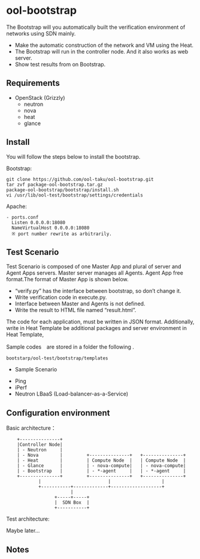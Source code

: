 ool-bootstrap
=============
The Bootstrap will you automatically built the verification environment of
networks using SDN mainly.

* Make the automatic construction of the network and VM using the Heat.
* The Bootstrap will run in the controller node. And it also works as web server.
* Show test results from on Bootstrap.

Requirements
-----------------------
* OpenStack (Grizzly)
  - neutron
  - nova
  - heat
  - glance

Install
-----------------------
You will follow the steps below to install the bootstrap.

Bootstrap:

    git clone https://github.com/ool-taku/ool-bootstrap.git
    tar zvf package-ool-bootstrap.tar.gz
    package-ool-bootstrap/bootstrap/install.sh
    vi /usr/lib/ool-test/bootstrap/settings/credentials

Apache:

    - ports.conf
      Listen 0.0.0.0:18080
      NameVirtualHost 0.0.0.0:18080
      ※ port number rewrite as arbitrarily.


Test Scenario
-----------------------
Test Scenario is composed of one Master App and plural of  server and Agent Apps servers. Master server manages all Agents. Agent App free format.The format of Master App is shown below.

 - “verify.py” has the interface between bootstrap, so don’t change it.
 - Write verification code in execute.py.
 - Interface between Master and Agents is not defined.
 - Write the result to HTML file named “result.html”.

The code for each application, must be written in JSON format.
Additionally, write in Heat Template be additional packages and server environment in Heat Template, 

Sample codes　are stored in a folder the following .

    bootstarp/ool-test/bootstrap/templates

* Sample Scenario

 - Ping
 - iPerf
 - Neutron LBaaS (Load-balancer-as-a-Service)


Configuration environment
-----------------------

Basic architecture：

        +---------------+                                                  
        |Controller Node|                                                  
        | - Neutron     |                                                  
        | - Nova        |         +---------------+   +---------------+    
        | - Heat        |         | Compute Node  |   | Compute Node  |    
        | - Glance      |         | - nova-compute|   | - nova-compute|    
        | - Bootstrap   |         | - *-agent     |   | - *-agent     |    
        +---------------+         +---------------+   +---------------+    
                |                         |                   |            
                +-----------+-------------+-------------------+            
                            |                                              
                      +-----+-----+                                        
                      |  SDN Box  |                                        
                      +-----------+                                        

Test architecture:

 Maybe later...


Notes
-----------------------

